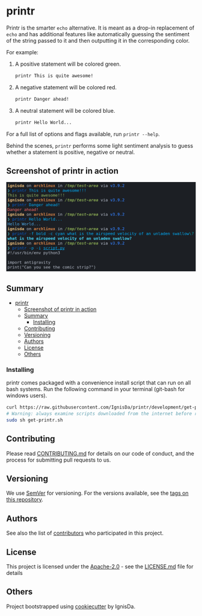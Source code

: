 # printr

Printr is the smarter `echo` alternative. It is meant as a drop-in replacement of `echo`
and has additional features like automatically guessing the sentiment of the string passed
to it and then outputting it in the corresponding color.

For example:

1. A positive statement will be colored green.

   ```bash
   printr This is quite awesome!
   ```

2. A negative statement will be colored red.

   ```bash
   printr Danger ahead!
   ```

3. A neutral statement will be colored blue.

   ```bash
   printr Hello World...
   ```

For a full list of options and flags available, run `printr --help`.

Behind the scenes, `printr` performs some light sentiment analysis to guess whether a
statement is positive, negative or neutral.

## Screenshot of printr in action

![printr-image](./assets/screenshot.png)

## Summary

- [printr](#printr)
  - [Screenshot of printr in action](#screenshot-of-printr-in-action)
  - [Summary](#summary)
    - [Installing](#installing)
  - [Contributing](#contributing)
  - [Versioning](#versioning)
  - [Authors](#authors)
  - [License](#license)
  - [Others](#others)

### Installing

printr comes packaged with a convenience install script that can run on all bash systems.
Run the following command in your terminal (git-bash for windows users).

```bash
curl https://raw.githubusercontent.com/IgnisDa/printr/development/get-printr.sh -o get-printr.sh
# Warning: always examine scripts downloaded from the internet before running them locally.
sudo sh get-printr.sh
```

## Contributing

Please read [CONTRIBUTING.md](CONTRIBUTING.md) for details on our code
of conduct, and the process for submitting pull requests to us.

## Versioning

We use [SemVer](http://semver.org/) for versioning. For the versions
available, see the [tags on this
repository](https://github.com/PurpleBooth/a-good-readme-template/tags).

## Authors

See also the list of [contributors](contributors.md) who participated in this project.

## License

This project is licensed under the
[Apache-2.0](https://www.apache.org/licenses/LICENSE-2.0) - see the
[LICENSE.md](LICENSE.md) file for details

## Others

Project bootstrapped using [cookiecutter](https://github.com/IgnisDa/project-cookiecutter)
by IgnisDa.
